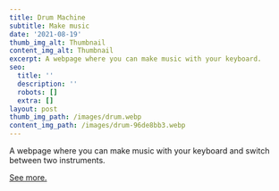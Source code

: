 ```yaml
---
title: Drum Machine
subtitle: Make music
date: '2021-08-19'
thumb_img_alt: Thumbnail
content_img_alt: Thumbnail
excerpt: A webpage where you can make music with your keyboard.
seo:
  title: ''
  description: ''
  robots: []
  extra: []
layout: post
thumb_img_path: /images/drum.webp
content_img_path: /images/drum-96de8bb3.webp
---
```

A webpage where you can make music with your keyboard and switch between two instruments.

[See more.](https://codepen.io/rodomaxi/pen/WNORGjX)
